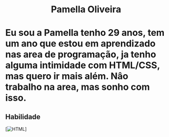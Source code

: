<div align="center">

# Pamella Oliveira

</div>

<h1>Eu sou a Pamella tenho 29 anos, tem um ano que estou em aprendizado nas area de programação, ja tenho alguma intimidade com HTML/CSS, mas quero ir mais além.
Nâo trabalho na area, mas sonho com isso.
</h1>

## Habilidade
[![HTML](https://www.google.com/url?sa=i&url=https%3A%2F%2Fwww.devmedia.com.br%2Ftags-html-menos-conhecidas%2F28006&psig=AOvVaw2uPAZadBF0qzxQMIAZ1qvm&ust=1701180384866000&source=images&cd=vfe&opi=89978449&ved=0CBEQjRxqFwoTCLi0v_es5IIDFQAAAAAdAAAAABAE)]

